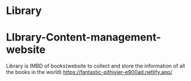 ﻿# Library
# LIbrary-Content-management-website
Library is IMBD of books(website to collect and store the information of all the books in the world)
https://fantastic-pithivier-e900ad.netlify.app/
